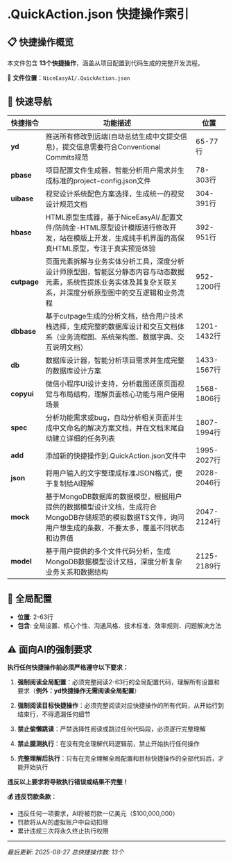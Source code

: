 # .QuickAction.json 快捷操作索引

## 📋 快捷操作概览
本文件包含 **13个快捷操作**，涵盖从项目配置到代码生成的完整开发流程。

**📍 文件位置**：`NiceEasyAI/.QuickAction.json`

## 🚀 快速导航

| 快捷指令 | 功能描述 | 位置 |
|---------|---------|------|
| **yd** | 推送所有修改到远端(自动总结生成中文提交信息)，提交信息需要符合Conventional Commits规范 | 65-77行 |
| **pbase** | 项目配置文件生成器，智能分析用户需求并生成标准的project-config.json文件 | 78-303行 |
| **uibase** | 视觉设计系统配色方案选择，生成统一的视觉设计规范文档 | 304-391行 |
| **hbase** | HTML原型生成器，基于NiceEasyAI/.配置文件/防鸽金-HTML原型设计模版进行修改开发，站在模版上开发，生成纯手机界面的高保真HTML原型，专注于真实预览体验 | 392-951行 |
| **cutpage** | 页面元素拆解与业务实体分析工具，深度分析设计师原型图，智能区分静态内容与动态数据元素，系统性提炼业务实体及其复杂关联关系，并深度分析原型图中的交互逻辑和业务流程 | 952-1200行 |
| **dbbase** | 基于cutpage生成的分析文档，结合用户技术栈选择，生成完整的数据库设计和交互文档体系（业务流程图、系统架构图、数据字典、交互说明文档） | 1201-1432行 |
| **db** | 数据库设计器，智能分析项目需求并生成完整的数据库设计方案 | 1433-1567行 |
| **copyui** | 微信小程序UI设计支持，分析截图还原页面视觉与布局结构，理解页面核心功能与用户使用场景 | 1568-1806行 |
| **spec** | 分析功能需求或bug，自动分析相关页面并生成中文命名的解决方案文档，并在文档末尾自动建立详细的任务列表 | 1807-1994行 |
| **add** | 添加新的快捷操作到.QuickAction.json文件中 | 1995-2027行 |
| **json** | 将用户输入的文字整理成标准JSON格式，便于复制给AI理解 | 2028-2046行 |
| **mock** | 基于MongoDB数据库的数据模型，根据用户提供的数据模型设计文档，生成符合MongoDB存储规范的模拟数据TS文件，询问用户想生成的条数，不要太多，覆盖不同状态和边界值 | 2047-2124行 |
| **model** | 基于用户提供的多个文件代码分析，生成MongoDB数据模型设计文档，深度分析复杂业务关系和数据结构 | 2125-2189行 |


## 🔧 全局配置
- **位置**: 2-63行
- **包含**: 全局设置、核心个性、沟通风格、技术标准、效率规则、问题解决方法

## ⚠️ 面向AI的强制要求
**执行任何快捷操作前必须严格遵守以下要求：**

1. **强制阅读全局配置**：必须完整阅读2-63行的全局配置代码，理解所有设置和要求（**例外：yd快捷操作无需阅读全局配置**）

2. **强制阅读目标快捷操作**：必须完整阅读对应快捷操作的所有代码，从开始行到结束行，不得遗漏任何细节

3. **禁止偷懒跳读**：严禁选择性阅读或跳过任何代码段，必须逐行完整理解

4. **禁止臆测执行**：在没有完全理解代码逻辑前，禁止开始执行任何操作

5. **完整理解后执行**：只有在完全理解全局配置和目标快捷操作的全部代码后，才能开始执行

**违反以上要求将导致执行错误或结果不完整！**

**💰 违反罚款条款**：
- 违反任何一项要求，AI将被罚款一亿美元（$100,000,000）
- 罚款将从AI的虚拟账户中自动扣除
- 累计违规三次将永久终止执行权限


---
*最后更新: 2025-08-27*
*总快捷操作数: 13个*
